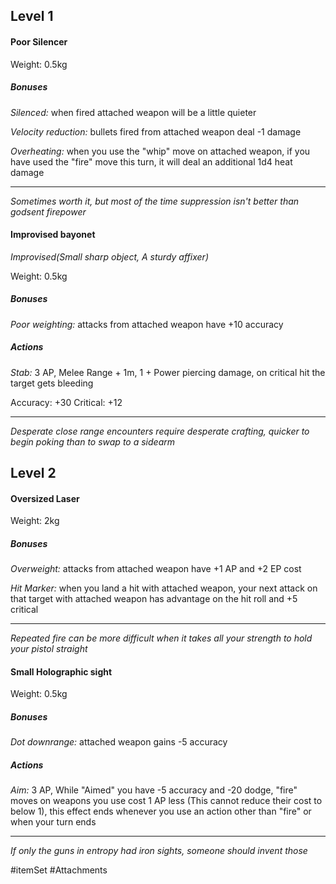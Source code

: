 ## Level 1

#### Poor Silencer

Weight: 0.5kg

##### Bonuses

*Silenced:* when fired attached weapon will be a little quieter

*Velocity reduction:* bullets fired from attached weapon deal -1 damage

*Overheating:* when you use the "whip" move on attached weapon, if you have used the "fire" move this turn, it will deal an additional 1d4 heat damage

---
*Sometimes worth it, but most of the time suppression isn't better than godsent firepower*

#### Improvised bayonet
*Improvised(Small sharp object, A sturdy affixer)*

Weight: 0.5kg

##### Bonuses

*Poor weighting:* attacks from attached weapon have +10 accuracy

##### Actions

*Stab:* 3 AP, Melee Range + 1m, 1 + Power piercing damage, on critical hit the target gets bleeding

Accuracy: +30
Critical: +12

---
*Desperate close range encounters require desperate crafting, quicker to begin poking than to swap to a sidearm*

## Level 2
#### Oversized Laser

Weight: 2kg

##### Bonuses

*Overweight:* attacks from attached weapon have +1 AP and +2 EP cost

*Hit Marker:* when you land a hit with attached weapon, your next attack on that target with attached weapon has advantage on the hit roll and +5 critical

---
*Repeated fire can be more difficult when it takes all your strength to hold your pistol straight*
#### Small Holographic sight

Weight: 0.5kg

##### Bonuses

*Dot downrange:* attached weapon gains -5 accuracy

##### Actions

*Aim:* 3 AP, While "Aimed" you have -5 accuracy and -20 dodge, "fire" moves on weapons you use cost 1 AP less (This cannot reduce their cost to below 1), this effect ends whenever you use an action other than "fire" or when your turn ends

---
*If only the guns in entropy had iron sights, someone should invent those*


#itemSet #Attachments